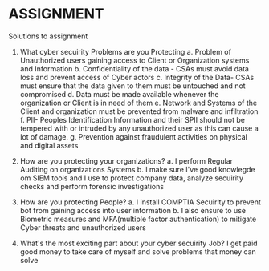 # ASSIGNMENT
Solutions to assignment
1. What cyber secuirity Problems are you Protecting
   a. Problem of Unauthorized users gaining access to Client or Organization systems and Information
   b. Confidentiality of the data - CSAs must avoid data loss and prevent access of Cyber actors
   c. Integrity of the Data- CSAs must ensure that the data given to them must be untouched and not compromised
   d. Data must be made available whenever the organization or Client is in need of them
   e. Network and Systems of the Client and organization must be prevented from malware and infiltration
   f. PII- Peoples Identification Information and their SPII should not be tempered with or intruded by any unauthorized user as this can cause a lot of damage.
   g. Prevention against fraudulent activities on physical and digital assets

2.  How are you protecting your organizations?
   a. I perform Regular Auditing on organizations Systems
   b. I make sure I've good knowlegde om SIEM tools and I use to protect company data, analyze secuirity checks and perform forensic investigations

3.  How are you protecting People?
   a. I install COMPTIA Secuirity to prevent bot from gaining access into user information
   b. I also ensure to use Biometric measures and MFA(multiple factor authentication) to mitigate Cyber threats and unauthorized users

4.  What's the most exciting part about your cyber secuirity Job?
    I get paid good money to take care of myself and solve problems that money can solve
